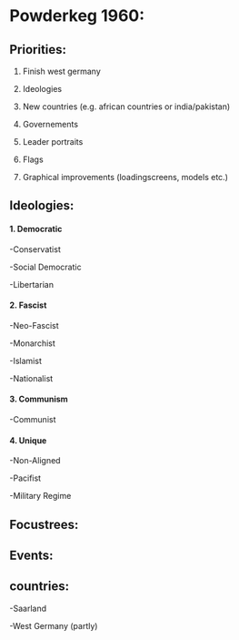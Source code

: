 # Powderkeg 1960:

## Priorities:
1. Finish west germany

2. Ideologies

3. New countries (e.g. african countries or india/pakistan)

4. Governements 

5. Leader portraits

6. Flags

7. Graphical improvements (loadingscreens, models etc.)

## Ideologies:

#### 1. Democratic

-Conservatist

-Social Democratic

-Libertarian  


#### 2. Fascist
-Neo-Fascist

-Monarchist

-Islamist

-Nationalist


#### 3. Communism

-Communist

#### 4. Unique

-Non-Aligned

-Pacifist

-Military Regime

## Focustrees:


## Events:

## countries:

-Saarland

-West Germany (partly)
